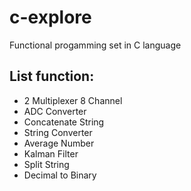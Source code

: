 # c-explore
Functional progamming set in C language

## List function:
* 2 Multiplexer 8 Channel
* ADC Converter
* Concatenate String
* String Converter
* Average Number
* Kalman Filter
* Split String
* Decimal to Binary
